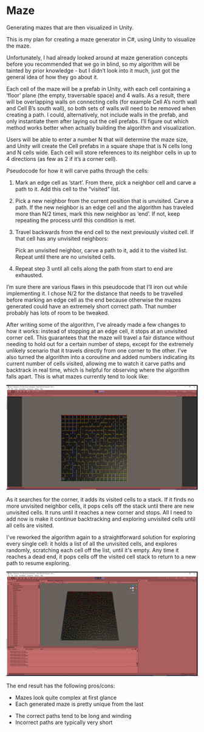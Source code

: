 # Maze
Generating mazes that are then visualized in Unity.


This is my plan for creating a maze generator in C#, using Unity to visualize the maze. 

Unfortunately, I had already looked around at maze generation concepts before you recommended that we go in blind, so my algorithm will be tainted by prior knowledge - but I didn’t look into it much, just got the general idea of how they go about it. 

Each cell of the maze will be a prefab in Unity, with each cell containing a ‘floor’ plane (the empty, traversable space) and 4 walls. As a result, there will be overlapping walls on connecting cells (for example Cell A’s north wall and Cell B’s south wall), so both sets of walls will need to be removed when creating a path. I could, alternatively, not include walls in the prefab, and only instantiate them after laying out the cell prefabs. I’ll figure out which method works better when actually building the algorithm and visualization. 

Users will be able to enter a number N that will determine the maze size, and Unity will create the Cell prefabs in a square shape that is N cells long and N cells wide. Each cell will store references to its neighbor cells in up to 4 directions (as few as 2 if it’s a corner cell). 

Pseudocode for how it will carve paths through the cells: 

1. Mark an edge cell as ‘start’. From there, pick a neighbor cell and carve a path to it. Add this cell to the “visited” list. 

2. Pick a new neighbor from the current position that is unvisited. Carve a path. If the new neighbor is an edge cell and the algorithm has traveled more than N/2 times, mark this new neighbor as ‘end’. If not, keep repeating the process until this condition is met. 

3. Travel backwards from the end cell to the next previously visited cell. If that cell has any unvisited neighbors: 

   Pick an unvisited neighbor, carve a path to it, add it to the visited list. Repeat until there are no unvisited cells. 

4. Repeat step 3 until all cells along the path from start to end are exhausted. 

 

I’m sure there are various flaws in this pseudocode that I’ll iron out while implementing it. I chose N/2 for the distance that needs to be travelled before marking an edge cell as the end because otherwise the mazes generated could have an extremely short correct path. That number probably has lots of room to be tweaked. 

After writing some of the algorithm, I've already made a few changes to how it works: instead of stopping at an edge cell, it stops at an unvisited corner cell. This guarantees that the maze will travel a fair distance without needing to hold out for a certain number of steps, except for the extremely unlikely scenario that it travels directly from one corner to the other. I've also turned the algorithm into a coroutine and added numbers indicating its current number of cells visited, allowing me to watch it carve paths and backtrack in real time, which is helpful for observing where the algorithm falls apart.
This is what mazes currently tend to look like:

![Current Maze Visualization](https://github.com/carpentre1/Maze/blob/master/ss%20(2019-11-20%20at%2008.23.33).png)

As it searches for the corner, it adds its visited cells to a stack. If it finds no more unvisited neighbor cells, it pops cells off the stack until there are new unvisited cells. It runs until it reaches a new corner and stops. All I need to add now is make it continue backtracking and exploring unvisited cells until all cells are visited.


I've reworked the algorithm again to a straightforward solution for exploring every single cell: it holds a list of all the unvisited cells, and explores randomly, scratching each cell off the list, until it's empty. Any time it reaches a dead end, it pops cells off the visited cell stack to return to a new path to resume exploring.

![Final Maze Visualization](https://github.com/carpentre1/Maze/blob/master/ss%20(2019-12-08%20at%2010.27.16).png)

The end result has the following pros/cons:
+ Mazes look quite complex at first glance
+ Each generated maze is pretty unique from the last
- The correct paths tend to be long and winding
- Incorrect paths are typically very short
